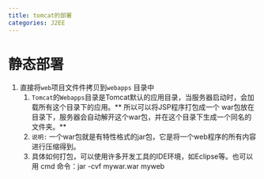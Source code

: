 ```yaml
---
title: tomcat的部署
categories: J2EE
---
```


# 静态部署
1. 直接将`web`项目文件件拷贝到`webapps` 目录中
    1.  `Tomcat`的`Webapps`目录是Tomcat默认的应用目录，当服务器启动时，会加载所有这个目录下的应用。** 所以可以将JSP程序打包成一个 war包放在目录下，服务器会自动解开这个war包，并在这个目录下生成一个同名的文件夹。**
    2. `说明:` 一个war包就是有特性格式的jar包，它是将一个web程序的所有内容进行压缩得到。
    3. 具体如何打包，可以使用许多开发工具的IDE环境，如Eclipse等。也可以用 cmd 命令：jar -cvf mywar.war  myweb 